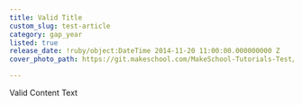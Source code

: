 ```yaml
---
title: Valid Title
custom_slug: test-article
category: gap_year
listed: true
release_date: !ruby/object:DateTime 2014-11-20 11:00:00.000000000 Z
cover_photo_path: https://git.makeschool.com/MakeSchool-Tutorials-Test/News_Tests/dc22c9570eb35435e6a95cdd8da6b0f53e0e72a6//c94770b4-0e58-4d6d-8dd6-6aaed5ad95d4/cover_photo.jpeg

---
```

Valid Content Text